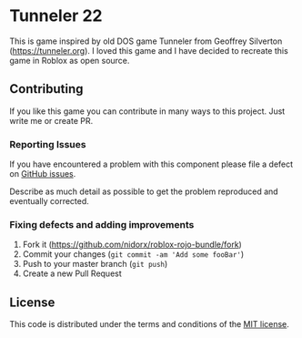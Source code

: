 # Tunneler 22

This is game inspired by old DOS game Tunneler from Geoffrey Silverton (https://tunneler.org). I loved this game and I have decided to recreate this game in Roblox as open source.

## Contributing

If you like this game you can contribute in many ways to this project. Just write me or create PR.

### Reporting Issues

If you have encountered a problem with this component please file a defect on [GitHub issues].

Describe as much detail as possible to get the problem reproduced and eventually corrected.

### Fixing defects and adding improvements

1. Fork it (<https://github.com/nidorx/roblox-rojo-bundle/fork>)
2. Commit your changes (`git commit -am 'Add some fooBar'`)
3. Push to your master branch (`git push`)
4. Create a new Pull Request

## License
This code is distributed under the terms and conditions of the [MIT license](LICENSE).

[GitHub issues]: https://github.com/chosecz/tunneler22/issues
